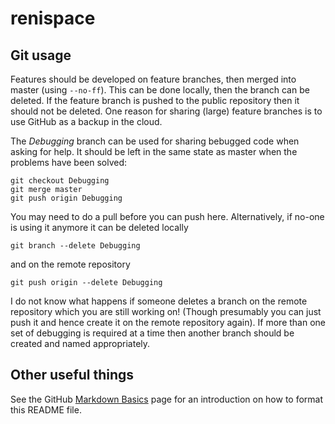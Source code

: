 # renispace

## Git usage
Features should be developed on feature branches, then merged into master (using `--no-ff`).
This can be done locally, then the branch can be deleted.
If the feature branch is pushed to the public repository then it should not be deleted.
One reason for sharing (large) feature branches is to use GitHub as a backup in the cloud.

The *Debugging* branch can be used for sharing bebugged code when asking for help.
It should be left in the same state as master when the problems have been solved:
```
git checkout Debugging
git merge master
git push origin Debugging
```
You may need to do a pull before you can push here.
Alternatively, if no-one is using it anymore it can be deleted locally
```
git branch --delete Debugging
```
and on the remote repository
```
git push origin --delete Debugging
```
I do not know what happens if someone deletes a branch on the remote repository which you are still working on!
(Though presumably you can just push it and hence create it on the remote repository again).
If more than one set of debugging is required at a time then another branch should be created and named appropriately.

## Other useful things
See the GitHub [Markdown Basics](https://help.github.com/articles/markdown-basics/) page for an introduction on how to format this README file. 